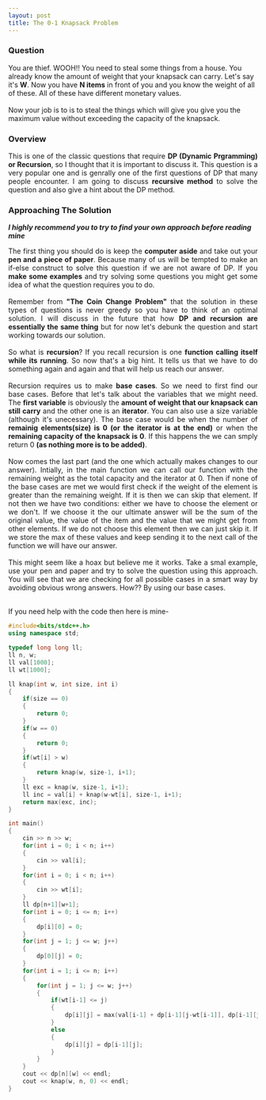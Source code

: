 ```yaml
---
layout: post
title: The 0-1 Knapsack Problem
---
```


### Question

You are thief. WOOH!! You need to steal some things from a house. You already know the amount of weight that your knapsack can carry. Let's say it's <b>W</b>. Now you have <b>N items</b> in front of you and you know the weight of all of these. All of these have different monetary values.
<br>
<br>
Now your job is to is to steal the things which will give you give you the maximum value without exceeding the capacity of the knapsack.

### Overview

<div style="text-align: justify">
This is one of the classic questions that require <b>DP (Dynamic Prgramming) or Recursion</b>, so I thought that it is important to discuss it. This question is a very popular one and is genrally one of the first questions of DP that many people encounter. I am going to discuss <b>recursive method</b> to solve the question and also give a hint about the DP method.
</div>

### Approaching The Solution

_**I highly recommend you to try to find your own approach before reading mine**_

<div style="text-align: justify">
The first thing you should do is keep the <b>computer aside</b> and take out your <b>pen and a piece of paper</b>. Because many of us will be tempted to make an if-else construct to solve this question if we are not aware of DP. If you <b>make some examples</b> and try solving some questions you might get some idea of what the question requires you to do. 
<br>
<br>
Remember from <b>"The Coin Change Problem"</b> that the solution in these types of questions is never greedy so you have to think of an optimal solution. I will discuss in the future that how <b>DP and recursion are essentially the same thing</b> but for now let's debunk the question and start working towards our solution. 
<br>
<br>
So what is <b>recursion</b>? If you recall recursion is one <b>function calling itself while its running</b>. So now that's a big hint. It tells us that we have to do something again and again and that will help us reach our answer.  
<br>
<br>
Recursion requires us to make <b>base cases</b>. So we need to first find our base cases. Before that let's talk about the variables that we might need. The <b>first variable</b> is obviously the <b>amount of weight that our knapsack can still carry</b> and the other one is an <b>iterator</b>. You can also use a size variable (although it's unecessary). The base case would be when the number of <b>remainig elements(size) is 0 (or the iterator is at the end)</b> or when the <b>remaining capacity of the knapsack is 0</b>. If this happens the we can smply return 0 <b>(as nothing more is to be added)</b>.
<br>
<br>
Now comes the last part (and the one which actually makes changes to our answer). Intially, in the main function we can call our function with the remaining weight as the total capacity and the iterator at 0. Then if none of the base cases are met we would first check if the weight of the element is greater than the remaining weight. If it is then we can skip that element. If not then we have two conditions: either we have to choose the element or we don't. If we choose it the our ultimate answer will be the sum of the original value, the value of the item and the value that we might get from other elements. If we do not choose this element then we can just skip it. If we store the max of these values and keep sending it to the next call of the function we will have our answer.
<br>
<br>
This might seem like a hoax but believe me it works. Take a smal example, use your pen and paper and try to solve the question using this approach. You will see that we are checking for all possible cases in a smart way by avoiding obvious wrong answers. How?? By using our base cases.
<br>
<br>
</div>

If you need help with the code then here is mine-

```cpp
#include<bits/stdc++.h>
using namespace std;

typedef long long ll;
ll n, w;
ll val[1000];
ll wt[1000];

ll knap(int w, int size, int i)
{
    if(size == 0)
    {
        return 0;
    }
    if(w == 0)
    {
        return 0;
    }
    if(wt[i] > w)
    {
        return knap(w, size-1, i+1);
    }
    ll exc = knap(w, size-1, i+1);
    ll inc = val[i] + knap(w-wt[i], size-1, i+1);
    return max(exc, inc);
}

int main()
{
    cin >> n >> w;
    for(int i = 0; i < n; i++)
    {
        cin >> val[i];
    }
    for(int i = 0; i < n; i++)
    {
        cin >> wt[i];
    }
    ll dp[n+1][w+1];
    for(int i = 0; i <= n; i++)
    {
        dp[i][0] = 0;
    }
    for(int j = 1; j <= w; j++)
    {
        dp[0][j] = 0;
    }
    for(int i = 1; i <= n; i++)
    {
        for(int j = 1; j <= w; j++)
        {
            if(wt[i-1] <= j)
            {
                dp[i][j] = max(val[i-1] + dp[i-1][j-wt[i-1]], dp[i-1][j]);
            }
            else
            {
                dp[i][j] = dp[i-1][j];
            }
        }
    }
    cout << dp[n][w] << endl;
    cout << knap(w, n, 0) << endl;
}
```
